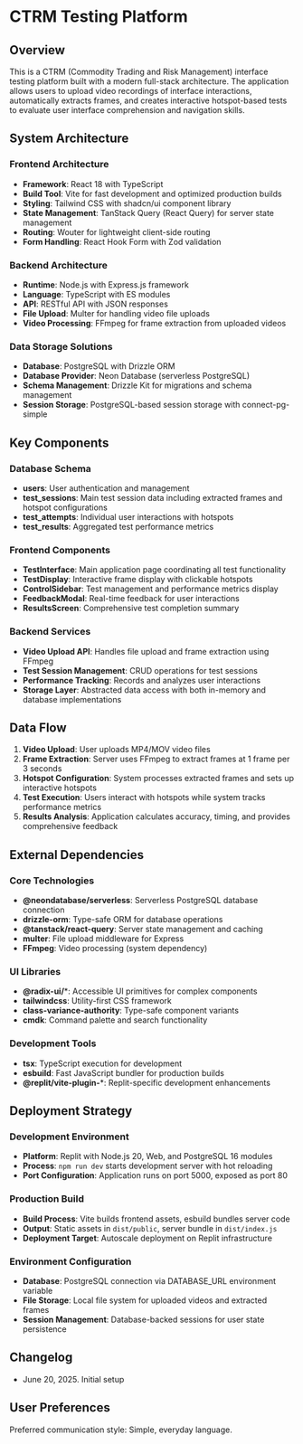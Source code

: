 # CTRM Testing Platform

## Overview

This is a CTRM (Commodity Trading and Risk Management) interface testing platform built with a modern full-stack architecture. The application allows users to upload video recordings of interface interactions, automatically extracts frames, and creates interactive hotspot-based tests to evaluate user interface comprehension and navigation skills.

## System Architecture

### Frontend Architecture
- **Framework**: React 18 with TypeScript
- **Build Tool**: Vite for fast development and optimized production builds
- **Styling**: Tailwind CSS with shadcn/ui component library
- **State Management**: TanStack Query (React Query) for server state management
- **Routing**: Wouter for lightweight client-side routing
- **Form Handling**: React Hook Form with Zod validation

### Backend Architecture
- **Runtime**: Node.js with Express.js framework
- **Language**: TypeScript with ES modules
- **API**: RESTful API with JSON responses
- **File Upload**: Multer for handling video file uploads
- **Video Processing**: FFmpeg for frame extraction from uploaded videos

### Data Storage Solutions
- **Database**: PostgreSQL with Drizzle ORM
- **Database Provider**: Neon Database (serverless PostgreSQL)
- **Schema Management**: Drizzle Kit for migrations and schema management
- **Session Storage**: PostgreSQL-based session storage with connect-pg-simple

## Key Components

### Database Schema
- **users**: User authentication and management
- **test_sessions**: Main test session data including extracted frames and hotspot configurations
- **test_attempts**: Individual user interactions with hotspots
- **test_results**: Aggregated test performance metrics

### Frontend Components
- **TestInterface**: Main application page coordinating all test functionality
- **TestDisplay**: Interactive frame display with clickable hotspots
- **ControlSidebar**: Test management and performance metrics display
- **FeedbackModal**: Real-time feedback for user interactions
- **ResultsScreen**: Comprehensive test completion summary

### Backend Services
- **Video Upload API**: Handles file upload and frame extraction using FFmpeg
- **Test Session Management**: CRUD operations for test sessions
- **Performance Tracking**: Records and analyzes user interactions
- **Storage Layer**: Abstracted data access with both in-memory and database implementations

## Data Flow

1. **Video Upload**: User uploads MP4/MOV video files
2. **Frame Extraction**: Server uses FFmpeg to extract frames at 1 frame per 3 seconds
3. **Hotspot Configuration**: System processes extracted frames and sets up interactive hotspots
4. **Test Execution**: Users interact with hotspots while system tracks performance metrics
5. **Results Analysis**: Application calculates accuracy, timing, and provides comprehensive feedback

## External Dependencies

### Core Technologies
- **@neondatabase/serverless**: Serverless PostgreSQL database connection
- **drizzle-orm**: Type-safe ORM for database operations
- **@tanstack/react-query**: Server state management and caching
- **multer**: File upload middleware for Express
- **FFmpeg**: Video processing (system dependency)

### UI Libraries
- **@radix-ui/***: Accessible UI primitives for complex components
- **tailwindcss**: Utility-first CSS framework
- **class-variance-authority**: Type-safe component variants
- **cmdk**: Command palette and search functionality

### Development Tools
- **tsx**: TypeScript execution for development
- **esbuild**: Fast JavaScript bundler for production builds
- **@replit/vite-plugin-***: Replit-specific development enhancements

## Deployment Strategy

### Development Environment
- **Platform**: Replit with Node.js 20, Web, and PostgreSQL 16 modules
- **Process**: `npm run dev` starts development server with hot reloading
- **Port Configuration**: Application runs on port 5000, exposed as port 80

### Production Build
- **Build Process**: Vite builds frontend assets, esbuild bundles server code
- **Output**: Static assets in `dist/public`, server bundle in `dist/index.js`
- **Deployment Target**: Autoscale deployment on Replit infrastructure

### Environment Configuration
- **Database**: PostgreSQL connection via DATABASE_URL environment variable
- **File Storage**: Local file system for uploaded videos and extracted frames
- **Session Management**: Database-backed sessions for user state persistence

## Changelog
- June 20, 2025. Initial setup

## User Preferences

Preferred communication style: Simple, everyday language.